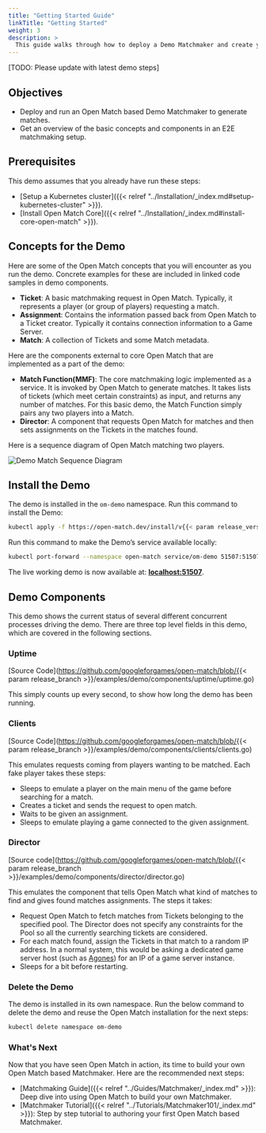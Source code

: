 ```yaml
---
title: "Getting Started Guide"
linkTitle: "Getting Started"
weight: 3
description: >
  This guide walks through how to deploy a Demo Matchmaker and create your first match.
---
```


[TODO: Please update with latest demo steps]

## Objectives

- Deploy and run an Open Match based Demo Matchmaker to generate matches.
- Get an overview of the basic concepts and components in an E2E matchmaking setup.

## Prerequisites

This demo assumes that you already have run these steps:

- [Setup a Kubernetes cluster]({{< relref "../Installation/_index.md#setup-kubernetes-cluster" >}}).
- [Install Open Match Core]({{< relref "../Installation/_index.md#install-core-open-match" >}}).

## Concepts for the Demo

Here are some of the Open Match concepts that you will encounter as you run the demo. Concrete examples for these are included in linked code samples in demo components.

* **Ticket**: A basic matchmaking request in Open Match. Typically, it represents a player (or group of players) requesting a match.
* **Assignment**:  Contains the information passed back from Open Match to a Ticket creator. Typically it contains connection information to a Game Server.
* **Match**: A collection of Tickets and some Match metadata.

Here are the components external to core Open Match that are implemented as a part of the demo:

* **Match Function(MMF)**: The core matchmaking logic implemented as a service. It is invoked by Open Match to generate matches. It takes lists of tickets (which meet certain constraints) as input, and returns any number of matches. For this basic demo, the Match Function simply pairs any two players into a Match.
* **Director**: A component that requests Open Match for matches and then sets assignments on the Tickets in the matches found.

Here is a sequence diagram of Open Match matching two players.

![Demo Match Sequence Diagram](../../../images/demo-match-sequence.png)

## Install the Demo

The demo is installed in the `om-demo` namespace. Run this command to install the Demo:

```bash
kubectl apply -f https://open-match.dev/install/v{{< param release_version >}}/yaml/02-open-match-demo.yaml
```

Run this command to make the Demo’s service available locally:
```bash
kubectl port-forward --namespace open-match service/om-demo 51507:51507
```

The live working demo is now available at: **[localhost:51507](http://localhost:51507)**.

## Demo Components

This demo shows the current status of several different concurrent processes driving the demo. There are three top level fields in this demo, which are covered in the following sections.

### Uptime

[Source Code](https://github.com/googleforgames/open-match/blob/{{< param release_branch >}}/examples/demo/components/uptime/uptime.go)

This simply counts up every second, to show how long the demo has been running.

### Clients

[Source Code](https://github.com/googleforgames/open-match/blob/{{< param release_branch >}}/examples/demo/components/clients/clients.go)

This emulates requests coming from players wanting to be matched. Each fake player takes these steps:

- Sleeps to emulate a player on the main menu of the game before searching for a match.
- Creates a ticket and sends the request to open match.
- Waits to be given an assignment.
- Sleeps to emulate playing a game connected to the given assignment.

### Director

[Source code](https://github.com/googleforgames/open-match/blob/{{< param release_branch >}}/examples/demo/components/director/director.go)

This emulates the component that tells Open Match what kind of matches to find and gives found matches assignments. The steps it takes:

- Request Open Match to fetch matches from Tickets belonging to the specified pool. The Director does not specify any constraints for the Pool so all the currently searching tickets are considered.
- For each match found, assign the Tickets in that match to a random IP address.  In a normal system, this would be asking a dedicated game server host (such as [Agones](https://agones.dev/site/)) for an IP of a game server instance.
- Sleeps for a bit before restarting.

### Delete the Demo

The demo is installed in its own namespace. Run the below command to delete the demo and reuse the Open Match installation for the next steps:

```bash
kubectl delete namespace om-demo
```

### What's Next

Now that you have seen Open Match in action, its time to build your own Open Match based Matchmaker. Here are the recommended next steps:

* [Matchmaking Guide]({{< relref "../Guides/Matchmaker/_index.md" >}}): Deep dive into using Open Match to build your own Matchmaker.
* [Matchmaker Tutorial]({{< relref "../Tutorials/Matchmaker101/_index.md" >}}): Step by step tutorial to authoring your first Open Match based Matchmaker.
